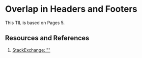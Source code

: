 # Overlap in Headers and Footers

This TIL is based on Pages 5.

## Resources and References

1. [StackExchange: ""](http://apple.stackexchange.com/questions/112216/remove-header-columns-in-page-5-0)
